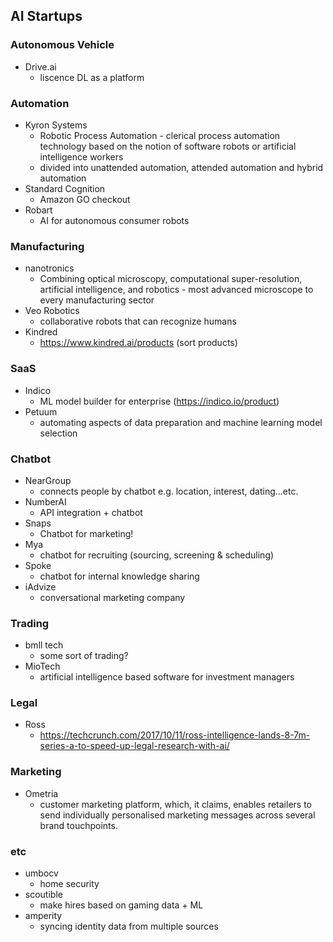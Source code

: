 ## AI Startups

### Autonomous Vehicle
* Drive.ai 
	* liscence DL as a platform

### Automation
* Kyron Systems 
	* Robotic Process Automation - clerical process automation technology based on the notion of software robots or artificial intelligence workers
	* divided into unattended automation, attended automation and hybrid automation
* Standard Cognition
	* Amazon GO checkout
* Robart
	* AI for autonomous consumer robots



### Manufacturing
* nanotronics
	* Combining optical microscopy, computational super-resolution, artificial intelligence, and robotics - most advanced microscope to every manufacturing sector
* Veo Robotics
	* collaborative robots that can recognize humans
* Kindred
	* https://www.kindred.ai/products (sort products)


### SaaS
* Indico
	* ML model builder for enterprise (https://indico.io/product)
* Petuum
	* automating aspects of data preparation and machine learning model selection


### Chatbot
* NearGroup
	* connects people by chatbot e.g. location, interest, dating...etc.
* NumberAI
	* API integration + chatbot
* Snaps
	* Chatbot for marketing! 
* Mya
	* chatbot for recruiting (sourcing, screening & scheduling)
* Spoke
	* chatbot for internal knowledge sharing
* iAdvize
	* conversational marketing company

### Trading
* bmll tech
	* some sort of trading?
* MioTech
	* artificial intelligence based software for investment managers

### Legal
* Ross
	* https://techcrunch.com/2017/10/11/ross-intelligence-lands-8-7m-series-a-to-speed-up-legal-research-with-ai/


### Marketing
* Ometria
	* customer marketing platform, which, it claims, enables retailers to send individually personalised marketing messages across several brand touchpoints.

### etc
* umbocv
	* home security
* scoutible
	* make hires based on gaming data + ML
* amperity
	* syncing identity data from multiple sources
